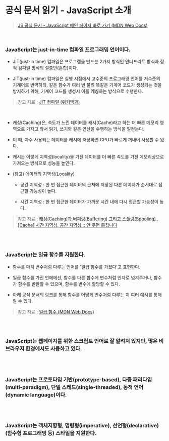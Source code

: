 # 공식 문서 읽기 - JavaScript 소개

> <a href="https://developer.mozilla.org/ko/docs/Web/JavaScript">JS 공식 문서 - JavaScript 메인 페이지 바로 가기 (MDN Web Docs)</a>

<br/>

### JavaScript는 <strong>just-in-time</strong> 컴파일 프로그래밍 언어이다.

- JIT(just-in time) 컴파일은 프로그램을 만드는 2가지 방식인 인터프리트 방식과 정적 컴파일 방식의 절충안(혼합)이다.

* JIT(just-in time) 컴파일은 실행 시점에서 고수준의 프로그래밍 언어를 저수준의 기계어로 번역하되, 같은 함수가 여러 번 불려 똑같은 기계어 코드가 생성되는 것을 방지하기 위해, 기계어 코드를 생성시 이를 <strong>캐싱</strong>하는 방식으로 수행한다.

> 참고 자료 : <a href="https://ko.wikipedia.org/wiki/JIT_%EC%BB%B4%ED%8C%8C%EC%9D%BC"> JIT 컴파일 (위키백과)</a>

<br/>

- 캐싱(Caching)은, 속도가 느린 데이터를 캐시(Cache)라고 하는 더 빠른 메모리 영역으로 가자고 와서 읽기, 쓰기와 같은 연산을 수행하는 방식을 일컫는다.

* 이 때, 자주 사용되는 데이터를 캐시에 저장하면 CPU가 빠르게 꺼내어 사용할 수 있다.

* 캐시는 이렇게 지역성(locality)을 가진 데이터를 더 빠른 속도를 가진 메모리상으로 가져오는 방식으로 성능을 높인다.

* (참고) 데이터의 지역성(Locality)

  - 공간 지역성 : 한 번 접근한 데이터의 근처에 저장된 다른 데이터가 순서대로 접근할 가능성이 높다.

  - 시간 지역성 : 한 번 접근한 데이터가 가까운 시간 내에 다시 접근할 가능성이 높다.

> 참고 자료 : <a href="https://m.blog.naver.com/complusblog/221204759836">캐싱(Caching)과 버퍼링(Buffering) 그리고 스풀링(Spooling) </a>, <a href="https://literate-t.tistory.com/73">[Cache] 시간 지역성, 공간 지역성 :: 안 주면 훔칩니다</a>

<br/><br/>

### JavaScript는 일급 함수를 지원한다.

- 함수를 마치 변수처럼 다루는 언어를 '일급 함수를 가졌다'고 표현한다.

- 일급 함수를 가진 언에에선, 함수를 다른 함수에 변수처럼 인자로 넘겨주거나, 함수가 함수를 반환할 수 있으며, 함수를 변수에 할당할 수 있다.

* 아래 공식 문서의 링크를 통해 함수를 어떻게 변수처럼 다루는 지 여러 예시를 통해 알 수 있다.

> 참고 자료 : <a href="https://ko.wikipedia.org/wiki/JIT_%EC%BB%B4%ED%8C%8C%EC%9D%BC"> 일급 함수 (MDN Web Docs)</a>

<br/><br/>

### JavaScript는 웹페이지를 위한 스크립트 언어로 잘 알려져 있지만, 많은 비 브라우저 환경에서도 사용하고 있다.

<br/><br/>

### JavaScript는 프로토타입 기반(prototype-based), 다중 패러다임(multi-paradigm), 단일 스레드(single-threaded), 동적 언어(dynamic language)이다.

<br/><br/>

### JavaScript는 객체지향형, 명령형(imperative), 선언형(declarative) (함수형 프로그래밍 등) 스타일을 지원한다.
